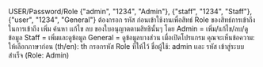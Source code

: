USER/Password/Role
{"admin", "1234", "Admin"},
{"staff", "1234", "Staff"},
{"user", "1234", "General"}
ต้องกรอก รหัส ก่อนเข้าใช้งานเพื่อสิทธ์ Role ของสิทธ์การเข้าถึงในการเข้าถึง เพิ่ม ค้นหา เเก้ไข ลบ ของใบอนุญาตตามสิทธินั้นๆ
โดย Admin = เพิ่ม/แก้ไข/ลบ/ดูข้อมูล Staff = เพิ่มและดูข้อมูล General = ดูข้อมูลบางส่วน
เมื่อเปิดโปรแกรม คุณจะเห็นข้อความ:
ให้เลือกภาษาก่อน (th/en): th
กรอกรหัส Role ที่ให้ไว้ ชื่อผู้ใช้: admin เเละ รหัส
เข้าสู่ระบบสำเร็จ (Role: Admin)

